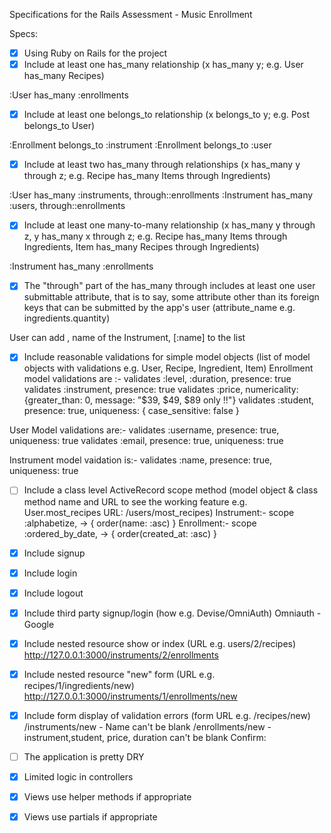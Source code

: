 
Specifications for the Rails Assessment - Music Enrollment

Specs:
- [x] Using Ruby on Rails for the project
- [x] Include at least one has_many relationship (x has_many y; e.g. User has_many Recipes)

 :User has_many :enrollments

- [x] Include at least one belongs_to relationship (x belongs_to y; e.g. Post belongs_to User)

 :Enrollment belongs_to :instrument
 :Enrollment belongs_to :user

- [x] Include at least two has_many through relationships (x has_many y through z; e.g. Recipe has_many Items through Ingredients)

 :User has_many  :instruments, through::enrollments
 :Instrument has_many :users, through::enrollments

- [x] Include at least one many-to-many relationship (x has_many y through z, y has_many x through z; e.g. Recipe has_many Items through Ingredients, Item has_many Recipes through Ingredients)

:Instrument has_many :enrollments

- [x] The "through" part of the has_many through includes at least one user submittable attribute, that is to say, some attribute other than its foreign keys that can be submitted by the app's user (attribute_name e.g. ingredients.quantity)

User can add , name of the Instrument, [:name] to the list

- [x] Include reasonable validations for simple model objects (list of model objects with validations e.g. User, Recipe, Ingredient, Item)
Enrollment model validations are :-
validates :level, :duration, presence: true
validates :instrument, presence: true
validates :price, numericality: {greater_than: 0, message: "$39, $49, $89 only !!"}
validates :student, presence: true, uniqueness: { case_sensitive: false }

User Model validations are:-
validates :username, presence: true, uniqueness: true
validates :email, presence: true, uniqueness: true

Instrument model vaidation is:-
validates :name, presence: true, uniqueness: true


- [ ] Include a class level ActiveRecord scope method (model object & class method name and URL to see the working feature e.g. User.most_recipes URL: /users/most_recipes)
Instrument:- scope :alphabetize, -> { order(name: :asc) }
Enrollment:- scope :ordered_by_date, -> { order(created_at: :asc) }


- [x] Include signup
- [x] Include login
- [x] Include logout
- [x] Include third party signup/login (how e.g. Devise/OmniAuth)
Omniauth - Google

- [x] Include nested resource show or index (URL e.g. users/2/recipes)
    http://127.0.0.1:3000/instruments/2/enrollments

- [x] Include nested resource "new" form (URL e.g. recipes/1/ingredients/new)
http://127.0.0.1:3000/instruments/1/enrollments/new

- [x] Include form display of validation errors (form URL e.g. /recipes/new)
/instruments/new  - Name can't be blank
/enrollments/new - instrument,student, price, duration can't be blank
Confirm:
- [ ] The application is pretty DRY
- [x] Limited logic in controllers
- [x] Views use helper methods if appropriate
- [x] Views use partials if appropriate